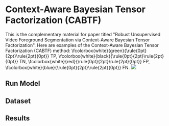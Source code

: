 # Context-Aware Bayesian Tensor Factorization (CABTF)
This is the complementary material for paper titled "Robust Unsupervised Video Foreground Segmentation via Context-Aware Bayesian Tensor Factorization".
Here are examples of the Context-Aware Bayesian Tensor Factorization (CABTF) method:
\fcolorbox{white}{green}{\rule{0pt}{2pt}\rule{2pt}{0pt}} TP, \fcolorbox{white}{black}{\rule{0pt}{2pt}\rule{2pt}{0pt}} TN, \fcolorbox{white}{red}{\rule{0pt}{2pt}\rule{2pt}{0pt}} FP,  \fcolorbox{white}{blue}{\rule{0pt}{2pt}\rule{2pt}{0pt}} FN.
![](comparison.gif)

## Run Model

## Dataset

## Results
